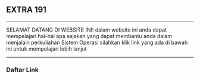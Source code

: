 ## EXTRA 191

---

SELAMAT DATANG DI WEBSITE INI! 
dalam website ini anda dapat mempelajari hal-hal apa sajakah yang dapat membantu anda dalam menjalain perkuliahan Sistem Operasi
silahkan klik link yang ada di bawah ini untuk mempelajari lebih lanjut

---

### Daftar Link



